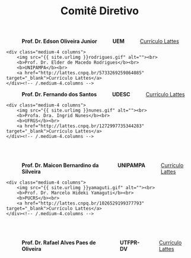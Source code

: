 ﻿---
layout: page-fullwidth
title: "Comitê Diretivo"
subheadline: ""
permalink: "/comite_diretivo/"
header:
   image_fullwidth: banner_eres2020.png
---

<div class="row t30">
    <div class="medium-4 columns">
        <img src="{{ site.urlimg }}edson.jpg" alt=""><br>
        <b>Prof. Dr. Edson Oliveira Junior</b><br>
		<b>UEM</b><br>		
		<a href="http://lattes.cnpq.br/8717980588591239" target="_blank">Currículo Lattes</a>
    </div><!-- /.medium-4.columns -->

	<div class="medium-4 columns">
        <img src="{{ site.urlimg }}rodrigues.gif" alt=""><br>
        <b>Prof. Dr. Elder de Macedo Rodrigues</b><br>
		<b>UNIPAMPA</b><br>
		<a href="http://lattes.cnpq.br/5733269259864085" target="_blank">Currículo Lattes</a>
    </div><!-- /.medium-4.columns -->
</div><!-- /.row -->


<div class="row t30">
    <div class="medium-4 columns">
        <img src="{{ site.urlimg }}santos.gif" alt=""><br>
        <b>Prof. Dr. Fernando dos Santos</b><br>
		<b>UDESC</b><br>		
		<a href="http://lattes.cnpq.br/9532186865794326" target="_blank">Currículo Lattes</a>
    </div><!-- /.medium-4.columns -->

	<div class="medium-4 columns">
        <img src="{{ site.urlimg }}nunes.gif" alt=""><br>
        <b>Profa. Dra. Ingrid Nunes</b><br>
		<b>UFRGS</b><br>
		<a href="http://lattes.cnpq.br/1272997735344283" target="_blank">Currículo Lattes</a>
    </div><!-- /.medium-4.columns -->
</div><!-- /.row -->

<br><br>

<div class="row t30">
    <div class="medium-4 columns">
        <img src="{{ site.urlimg }}silveira.gif" alt=""><br>
        <b>Prof. Dr. Maicon Bernardino da Silveira</b><br>
		<b>UNIPAMPA</b><br>		
		<a href="http://lattes.cnpq.br/0523166822363498" target="_blank">Currículo Lattes</a>
    </div><!-- /.medium-4.columns -->

	<div class="medium-4 columns">
        <img src="{{ site.urlimg }}yamaguti.gif" alt=""><br>
        <b>Prof. Dr. Marcelo Hideki Yamaguti</b><br>
		<b>PUCRS</b><br>
		<a href="http://lattes.cnpq.br/1026529199377793" target="_blank">Currículo Lattes</a>
    </div><!-- /.medium-4.columns -->
</div><!-- /.row -->

<br><br>

<div class="row t30">
    <div class="medium-4 columns">
        <img src="{{ site.urlimg }}oliveira.gif" alt=""><br>
        <b>Prof. Dr. Rafael Alves Paes de Oliveira</b><br>
		<b>UTFPR-DV</b><br>		
		<a href="http://lattes.cnpq.br/0793753941171478" target="_blank">Currículo Lattes</a>
    </div><!-- /.medium-4.columns -->

	
</div><!-- /.row -->











